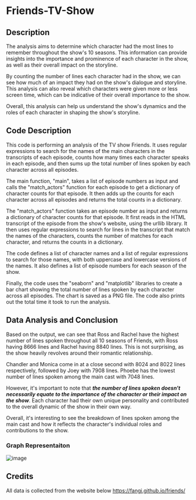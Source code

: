 # Friends-TV-Show

## Description

The analysis aims to determine which character had the most lines to remember throughout the show's 10 seasons. This information can provide insights into the importance and prominence of each character in the show, as well as their overall impact on the storyline.

By counting the number of lines each character had in the show, we can see how much of an impact they had on the show's dialogue and storyline. This analysis can also reveal which characters were given more or less screen time, which can be indicative of their overall importance to the show.

Overall, this analysis can help us understand the show's dynamics and the roles of each character in shaping the show's storyline.

## Code Description

This code is performing an analysis of the TV show Friends. It uses regular expressions to search for the names of the main characters in the transcripts of each episode, counts how many times each character speaks in each episode, and then sums up the total number of lines spoken by each character across all episodes.

The main function, "main", takes a list of episode numbers as input and calls the "match_actors" function for each episode to get a dictionary of character counts for that episode. It then adds up the counts for each character across all episodes and returns the total counts in a dictionary.

The "match_actors" function takes an episode number as input and returns a dictionary of character counts for that episode. It first reads in the HTML transcript of the episode from the show's website, using the urllib library. It then uses regular expressions to search for lines in the transcript that match the names of the characters, counts the number of matches for each character, and returns the counts in a dictionary.

The code defines a list of character names and a list of regular expressions to search for those names, with both uppercase and lowercase versions of the names. It also defines a list of episode numbers for each season of the show.

Finally, the code uses the "seaborn" and "matplotlib" libraries to create a bar chart showing the total number of lines spoken by each character across all episodes. The chart is saved as a PNG file. The code also prints out the total time it took to run the analysis.

## Data Analysis and Conclusion 

Based on the output, we can see that Ross and Rachel have the highest number of lines spoken throughout all 10 seasons of Friends, with Ross having 8666 lines and Rachel having 8840 lines. This is not surprising, as the show heavily revolves around their romantic relationship.

Chandler and Monica come in at a close second with 8024 and 8022 lines respectively, followed by Joey with 7908 lines. Phoebe has the lowest number of lines spoken among the main cast with 7048 lines.

However, it's important to note that **_the number of lines spoken doesn't necessarily equate to the importance of the character or their impact on the show_**. Each character had their own unique personality and contributed to the overall dynamic of the show in their own way.

Overall, it's interesting to see the breakdown of lines spoken among the main cast and how it reflects the character's individual roles and contributions to the show.

### Graph Representaiton 

![image](https://user-images.githubusercontent.com/92218899/224563123-19ee389e-7eac-4530-8467-987bc57c9d80.png)

## Credits 

All data is collected from the website below 
https://fangj.github.io/friends/ 

